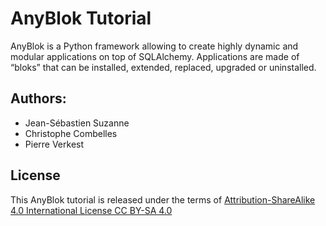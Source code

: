 # AnyBlok Tutorial

AnyBlok is a Python framework allowing to create highly dynamic and
modular applications on top of SQLAlchemy. Applications are made of
“bloks” that can be installed, extended, replaced, upgraded or
uninstalled. 

## Authors:

* Jean-Sébastien Suzanne
* Christophe Combelles
* Pierre Verkest

## License

This AnyBlok tutorial is released under the terms of
[Attribution-ShareAlike 4.0 International License CC BY-SA 4.0](
https://creativecommons.org/licenses/by-sa/4.0/)
